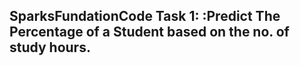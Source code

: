 ## SparksFundationCode Task 1: :Predict  The Percentage of a Student based on the no. of study hours. 
